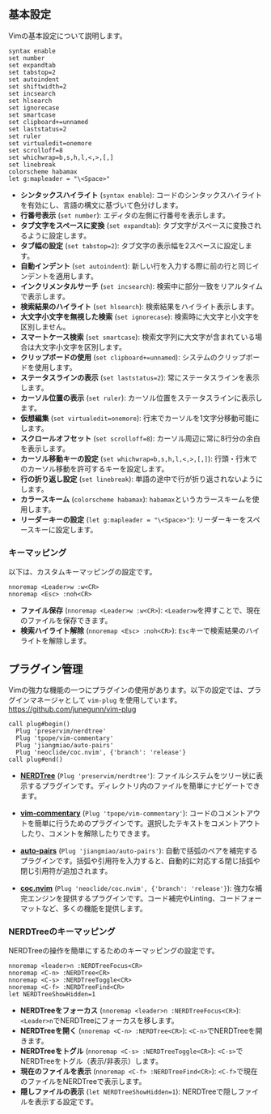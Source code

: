 ## 基本設定

Vimの基本設定について説明します。

```vim
syntax enable
set number
set expandtab
set tabstop=2
set autoindent
set shiftwidth=2
set incsearch
set hlsearch
set ignorecase
set smartcase
set clipboard+=unnamed
set laststatus=2
set ruler
set virtualedit=onemore
set scrolloff=8
set whichwrap=b,s,h,l,<,>,[,]
set linebreak
colorscheme habamax
let g:mapleader = "\<Space>"
```

- **シンタックスハイライト** (`syntax enable`): コードのシンタックスハイライトを有効にし、言語の構文に基づいて色分けします。
- **行番号表示** (`set number`): エディタの左側に行番号を表示します。
- **タブ文字をスペースに変換** (`set expandtab`): タブ文字がスペースに変換されるように設定します。
- **タブ幅の設定** (`set tabstop=2`): タブ文字の表示幅を2スペースに設定します。
- **自動インデント** (`set autoindent`): 新しい行を入力する際に前の行と同じインデントを適用します。
- **インクリメンタルサーチ** (`set incsearch`): 検索中に部分一致をリアルタイムで表示します。
- **検索結果のハイライト** (`set hlsearch`): 検索結果をハイライト表示します。
- **大文字小文字を無視した検索** (`set ignorecase`): 検索時に大文字と小文字を区別しません。
- **スマートケース検索** (`set smartcase`): 検索文字列に大文字が含まれている場合は大文字小文字を区別します。
- **クリップボードの使用** (`set clipboard+=unnamed`): システムのクリップボードを使用します。
- **ステータスラインの表示** (`set laststatus=2`): 常にステータスラインを表示します。
- **カーソル位置の表示** (`set ruler`): カーソル位置をステータスラインに表示します。
- **仮想編集** (`set virtualedit=onemore`): 行末でカーソルを1文字分移動可能にします。
- **スクロールオフセット** (`set scrolloff=8`): カーソル周辺に常に8行分の余白を表示します。
- **カーソル移動キーの設定** (`set whichwrap=b,s,h,l,<,>,[,]`): 行頭・行末でのカーソル移動を許可するキーを設定します。
- **行の折り返し設定** (`set linebreak`): 単語の途中で行が折り返されないようにします。
- **カラースキーム** (`colorscheme habamax`): `habamax`というカラースキームを使用します。
- **リーダーキーの設定** (`let g:mapleader = "\<Space>"`): リーダーキーをスペースキーに設定します。

### キーマッピング

以下は、カスタムキーマッピングの設定です。

```vim
nnoremap <Leader>w :w<CR>
nnoremap <Esc> :noh<CR>
```

- **ファイル保存** (`nnoremap <Leader>w :w<CR>`): `<Leader>w`を押すことで、現在のファイルを保存できます。
- **検索ハイライト解除** (`nnoremap <Esc> :noh<CR>`): `Esc`キーで検索結果のハイライトを解除します。

## プラグイン管理

Vimの強力な機能の一つにプラグインの使用があります。以下の設定では、プラグインマネージャとして `vim-plug` を使用しています。
https://github.com/junegunn/vim-plug

```vim
call plug#begin()
  Plug 'preservim/nerdtree'
  Plug 'tpope/vim-commentary'
  Plug 'jiangmiao/auto-pairs'
  Plug 'neoclide/coc.nvim', {'branch': 'release'}
call plug#end()
```

- **[NERDTree](https://github.com/preservim/nerdtree)** (`Plug 'preservim/nerdtree'`): ファイルシステムをツリー状に表示するプラグインです。ディレクトリ内のファイルを簡単にナビゲートできます。

- **[vim-commentary](https://github.com/tpope/vim-commentary)** (`Plug 'tpope/vim-commentary'`): コードのコメントアウトを簡単に行うためのプラグインです。選択したテキストをコメントアウトしたり、コメントを解除したりできます。

- **[auto-pairs](https://github.com/jiangmiao/auto-pairs)** (`Plug 'jiangmiao/auto-pairs'`): 自動で括弧のペアを補完するプラグインです。括弧や引用符を入力すると、自動的に対応する閉じ括弧や閉じ引用符が追加されます。

- **[coc.nvim](https://github.com/neoclide/coc.nvim)** (`Plug 'neoclide/coc.nvim', {'branch': 'release'}`): 強力な補完エンジンを提供するプラグインです。コード補完やLinting、コードフォーマットなど、多くの機能を提供します。

### NERDTreeのキーマッピング

NERDTreeの操作を簡単にするためのキーマッピングの設定です。

```vim
nnoremap <leader>n :NERDTreeFocus<CR>
nnoremap <C-n> :NERDTree<CR>
nnoremap <C-s> :NERDTreeToggle<CR>
nnoremap <C-f> :NERDTreeFind<CR>
let NERDTreeShowHidden=1
```

- **NERDTreeをフォーカス** (`nnoremap <leader>n :NERDTreeFocus<CR>`): `<Leader>n`でNERDTreeにフォーカスを移します。
- **NERDTreeを開く** (`nnoremap <C-n> :NERDTree<CR>`): `<C-n>`でNERDTreeを開きます。
- **NERDTreeをトグル** (`nnoremap <C-s> :NERDTreeToggle<CR>`): `<C-s>`でNERDTreeをトグル（表示/非表示）します。
- **現在のファイルを表示** (`nnoremap <C-f> :NERDTreeFind<CR>`): `<C-f>`で現在のファイルをNERDTreeで表示します。
- **隠しファイルの表示** (`let NERDTreeShowHidden=1`): NERDTreeで隠しファイルを表示する設定です。
